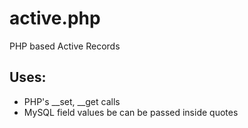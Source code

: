# active.php

PHP based Active Records

## Uses:

  * PHP's __set, __get calls
  * MySQL field values be can be passed inside quotes
